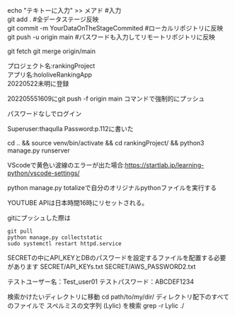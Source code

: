 echo "テキトーに入力" >> メアド #入力  
git add . #全データステージ反映  
git commit -m YourDataOnTheStageCommited #ローカルリポジトリに反映  
git push -u origin main #パスワードも入力してリモートリポジトリに反映  

git fetch
git merge origin/main

プロジェクト名:rankingProject  
アプリ名:hololiveRankingApp  
20220522未明に登録  
  
202205551609にgit push -f origin main コマンドで強制的にプッシュ

パスワードなしでログイン

Superuser:thaqulla
Password:p.112に書いた

cd .. && source venv/bin/activate && cd rankingProject/ && python3 manage.py runserver

VScodeで黄色い波線のエラーが出た場合:https://startlab.jp/learning-python/vscode-settings/

python manage.py totalizeで自分のオリジナルpythonファイルを実行する

YOUTUBE APIは日本時間16時にリセットされる。

gitにプッシュした際は
```
git pull
python manage.py collectstatic
sudo systemctl restart httpd.service
```

SECRETの中にAPI_KEYとDBのパスワードを設定するファイルを配置する必要があります
SECRET/API_KEYs.txt
SECRET/AWS_PASSWORD2.txt


テストユーザー名：Test_user01
テストパスワード：ABCDEF1234
<!-- テストパスワード：qwerty1111 -->

検索かけたいディレクトリに移動
cd path/to/my/dir/
ディレクトリ配下のすべてのファイルで スペルミスの文字列 (Lylic) を検索
grep -r Lylic ./